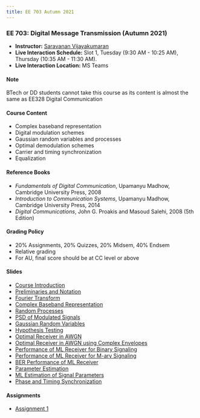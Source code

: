 ```yaml
---
title: EE 703 Autumn 2021
---
```



### EE 703: Digital Message Transmission (Autumn 2021)
  - **Instructor:** [Saravanan Vijayakumaran](http://www.ee.iitb.ac.in/~sarva)
  - **Live Interaction Schedule:** Slot 1, Tuesday (9:30 AM - 10:25 AM), Thursday (10:35 AM - 11:30 AM).
  - **Live Interaction Location:** MS Teams

#### Note

BTech or DD students cannot take this course as its content is almost the same as EE328 Digital Communication

#### Course Content

  - Complex baseband representation
  - Digital modulation schemes
  - Gaussian random variables and processes
  - Optimal demodulation schemes
  - Carrier and timing synchronization
  - Equalization


#### Reference Books

  - *Fundamentals of Digital Communication*, Upamanyu Madhow, Cambridge University Press, 2008
  - *Introduction to Communication Systems*, Upamanyu Madhow, Cambridge University Press, 2014
  - *Digital Communications*, John G. Proakis and Masoud Salehi, 2008 (5th Edition)

#### Grading Policy
  - 20% Assignments, 20% Quizzes, 20% Midsem, 40% Endsem
  - Relative grading
  - For AU, final score should be at CC level or above

#### Slides
  - [Course Introduction](/courses/EE703/2021/slides/Outline.pdf)
  - [Preliminaries and Notation](/courses/EE703/2021/slides/Preliminaries.pdf)
  - [Fourier Transform](/courses/EE703/2021/slides/FourierTransform.pdf)
  - [Complex Baseband Representation](/courses/EE703/2021/slides/ComplexBaseband.pdf)
  - [Random Processes](/courses/EE703/2021/slides/RandomProcesses.pdf)
  - [PSD of Modulated Signals](/courses/EE703/2021/slides/PSDofModulatedSignals.pdf)
  - [Gaussian Random Variables](/courses/EE703/2021/slides/GaussianRV.pdf)
  - [Hypothesis Testing](/courses/EE703/2021/slides/HypothesisTesting.pdf)
  - [Optimal Receiver in AWGN](/courses/EE703/2021/slides/OptimalReceiverInAWGN.pdf)
  - [Optimal Receiver in AWGN using Complex Envelopes](/courses/EE703/2021/slides/OptimalReceiverInAWGNComplex.pdf)
  - [Performance of ML Receiver for Binary Signaling](/courses/EE703/2021/slides/PerfMLBinarySignaling.pdf)
  - [Performance of ML Receiver for M-ary Signaling](/courses/EE703/2021/slides/PerfMLMarySignaling.pdf)
  - [BER Performance of ML Receiver](/courses/EE703/2021/slides/BERPerfOfML.pdf)
  - [Parameter Estimation](/courses/EE703/2021/slides/ParameterEstimation.pdf)
  - [ML Estimation of Signal Parameters](/courses/EE703/2021/slides/MLEstimationOfSignalParameters.pdf)
  - [Phase and Timing Synchronization](/courses/EE703/2021/slides/PhaseAndTimingSynchronization.pdf)

#### Assignments
  - [Assignment 1](/courses/EE703/2021/assignments/assignment1.pdf)